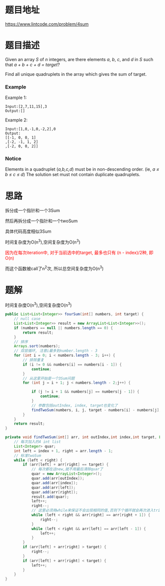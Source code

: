 # 题目地址

https://www.lintcode.com/problem/4sum



# 题目描述

Given an array *S* of *n* integers, are there elements *a*, *b*, *c*, and *d* in *S* such that *a + b + c + d = target*?

Find all unique quadruplets in the array which gives the sum of target.

### Example

Example 1:

```
Input:[2,7,11,15],3
Output:[]
```

Example 2:

```
Input:[1,0,-1,0,-2,2],0
Output:
[[-1, 0, 0, 1]
,[-2, -1, 1, 2]
,[-2, 0, 0, 2]]
```

### Notice

Elements in a quadruplet (*a,b,c,d*) must be in non-descending order. (ie, *a ≤ b ≤ c ≤ d*)
The solution set must not contain duplicate quadruplets.



# 思路

拆分成一个指针和一个3Sum

然后再拆分成一个指针和一个twoSum

具体代码高度相似3Sum

时间复杂度为O(n<sup>3</sup>),空间复杂度为O(n<sup>3</sup>)

<font color = red>因为在每次iteration中, 对于当前选中的target, 最多也只有 (n - index)/2种, 即O(n)</font>

而这个函数被call了n<sup>2</sup>次, 所以总空间复杂度为O(n<sup>3</sup>)



# 题解

时间复杂度O(n<sup>3</sup>),空间复杂度O(n<sup>3</sup>)

```java
public List<List<Integer>> fourSum(int[] numbers, int target) {
    // null case
    List<List<Integer>> result = new ArrayList<List<Integer>>();
    if (numbers == null || numbers.length == 0) {
        return result;
    }
	// 排序
    Arrays.sort(numbers);
	// 双层循环, 注意i最多到number.length - 3
    for (int i = 0; i < numbers.length - 3; i++) {
		// 排除重复
        if (i != 0 && numbers[i] == numbers[i - 1]) {
            continue;
        }
        // 从这里开始是一个3Sum问题
        for (int j = i + 1; j < numbers.length - 2;j++) {

            if (j != i + 1 && numbers[j] == numbers[j - 1]) {
                continue;
            }
            // 参数包括outIndex, index, target也变化了
            findTwoSum(numbers, i, j, target - numbers[i] - numbers[j], result);
        }
    }
    return result;
}

private void findTwoSum(int[] arr, int outIndex,int index,int target, List<List<Integer>> result) {
	// 每次加入的4 int list
    List<Integer> quar;
    int left = index + 1, right = arr.length - 1;
	// 标准twoSum
    while (left < right) {
        if (arr[left] + arr[right] == target) {
            // 每次都在这new,就不用最后清除quar了
            quar = new ArrayList<Integer>();
            quar.add(arr[outIndex]);
            quar.add(arr[index]);
            quar.add(arr[left]);
            quar.add(arr[right]);
            result.add(quar);
            left++;
            right--;
            // 这里必须用while来保证不会出现相同的值,否则下个循环就会再次进入triple
            while (left < right && arr[right] == arr[right + 1]) {
                right--;
            }
            while (left < right && arr[left] == arr[left - 1]) {
                left++;
            }
        }
        if (arr[left] + arr[right] > target) {
            right--;
        }
        if (arr[left] + arr[right] < target) {
            left++;
        }  
    }
}
```

